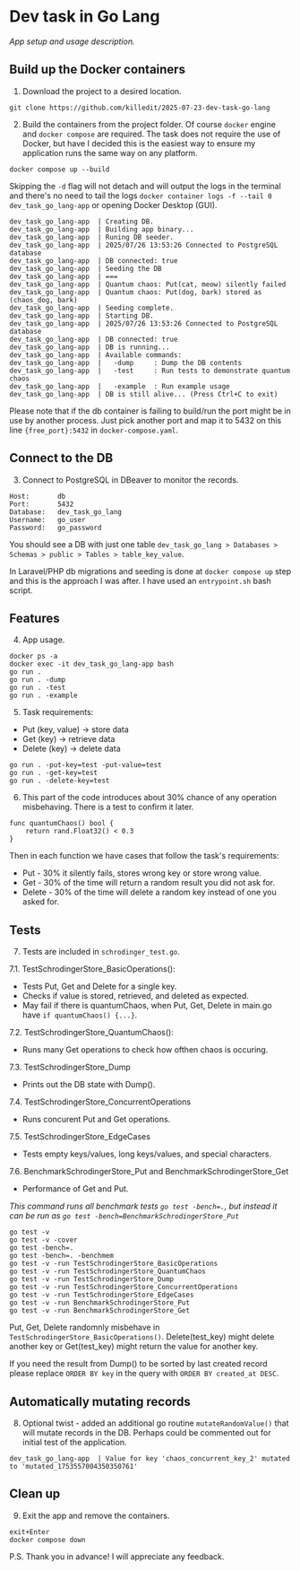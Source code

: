 # Dev task in Go Lang
<em>App setup and usage description.</em>

## Build up the Docker containers
1. Download the project to a desired location.

```
git clone https://github.com/killedit/2025-07-23-dev-task-go-lang
```

2. Build the containers from the project folder. Of course `docker` engine and `docker compose` are required. The task does not require the use of Docker, but have I decided this is the easiest way to ensure my application runs the same way on any platform.

```
docker compose up --build
```

Skipping the `-d` flag will not detach and will output the logs in the terminal and there's no need to tail the logs `docker container logs -f --tail 0 dev_task_go_lang-app` or opening Docker Desktop (GUI).

```
dev_task_go_lang-app  | Creating DB.
dev_task_go_lang-app  | Building app binary...
dev_task_go_lang-app  | Runing DB seeder.
dev_task_go_lang-app  | 2025/07/26 13:53:26 Connected to PostgreSQL database
dev_task_go_lang-app  | DB connected: true
dev_task_go_lang-app  | Seeding the DB
dev_task_go_lang-app  | ===
dev_task_go_lang-app  | Quantum chaos: Put(cat, meow) silently failed
dev_task_go_lang-app  | Quantum chaos: Put(dog, bark) stored as (chaos_dog, bark)
dev_task_go_lang-app  | Seeding complete.
dev_task_go_lang-app  | Starting DB.
dev_task_go_lang-app  | 2025/07/26 13:53:26 Connected to PostgreSQL database
dev_task_go_lang-app  | DB connected: true
dev_task_go_lang-app  | DB is running...
dev_task_go_lang-app  | Available commands:
dev_task_go_lang-app  |   -dump     : Dump the DB contents
dev_task_go_lang-app  |   -test     : Run tests to demonstrate quantum chaos
dev_task_go_lang-app  |   -example  : Run example usage
dev_task_go_lang-app  | DB is still alive... (Press Ctrl+C to exit)
```

Please note that if the db container is failing to build/run the port might be in use by another process. Just pick another port and map it to 5432 on this line `{free_port}:5432` in `docker-compose.yaml`.

## Connect to the DB
3. Connect to PostgreSQL in DBeaver to monitor the records.

```
Host:       db
Port:       5432
Database:   dev_task_go_lang
Username:   go_user
Password:   go_password
```

You should see a DB with just one table `dev_task_go_lang > Databases > Schemas > public > Tables > table_key_value`.

In Laravel/PHP db migrations and seeding is done at `docker compose up` step and this is the approach I was after. I have used an `entrypoint.sh` bash script.

## Features
4. App usage.

```
docker ps -a
docker exec -it dev_task_go_lang-app bash
go run .
go run . -dump
go run . -test
go run . -example
```

5. Task requirements:
- Put (key, value) -> store data
- Get (key) -> retrieve data
- Delete (key) -> delete data

```
go run . -put-key=test -put-value=test
go run . -get-key=test
go run . -delete-key=test
```

6. This part of the code introduces about 30% chance of any operation misbehaving. There is a test to confirm it later.

```
func quantumChaos() bool {
	return rand.Float32() < 0.3
}
```

Then in each function we have cases that follow the task's requirements:
- Put - 30% it silently fails, stores wrong key or store wrong value.
- Get - 30% of the time will return a random result you did not ask for.
- Delete - 30% of the time will delete a random key instead of one you asked for.

## Tests
7. Tests are included in `schrodinger_test.go`.

7.1. TestSchrodingerStore_BasicOperations():
- Tests Put, Get and Delete for a single key.
- Checks if value is stored, retrieved, and deleted as expected.
- May fail if there is quantumChaos, when Put, Get, Delete in main.go have `if quantumChaos() {...}`.

7.2. TestSchrodingerStore_QuantumChaos():
- Runs many Get operations to check how ofthen chaos is occuring.

7.3. TestSchrodingerStore_Dump
- Prints out the DB state with Dump().

7.4. TestSchrodingerStore_ConcurrentOperations
- Runs concurent Put and Get operations.

7.5. TestSchrodingerStore_EdgeCases
- Tests empty keys/values, long keys/values, and special characters.

7.6. BenchmarkSchrodingerStore_Put and BenchmarkSchrodingerStore_Get
- Performance of Get and Put.

<em>This command runs all benchmark tests `go test -bench=.`, but instead it can be run as `go test -bench=BenchmarkSchrodingerStore_Put`</em>

```
go test -v
go test -v -cover
go test -bench=.
go test -bench=. -benchmem
go test -v -run TestSchrodingerStore_BasicOperations
go test -v -run TestSchrodingerStore_QuantumChaos
go test -v -run TestSchrodingerStore_Dump
go test -v -run TestSchrodingerStore_ConcurrentOperations
go test -v -run TestSchrodingerStore_EdgeCases
go test -v -run BenchmarkSchrodingerStore_Put
go test -v -run BenchmarkSchrodingerStore_Get

```

Put, Get, Delete randomnly misbehave in `TestSchrodingerStore_BasicOperations()`. Delete(test_key) might delete another key or Get(test_key) might return the value for another key.

If you need the result from Dump() to be sorted by last created record please replace `ORDER BY key` in the query with `ORDER BY created_at DESC`.

## Automatically mutating records
8. Optional twist - added an additional go routine `mutateRandomValue()` that will mutate records in the DB. Perhaps could be commented out for initial test of the application.

```
dev_task_go_lang-app  | Value for key 'chaos_concurrent_key_2' mutated to 'mutated_1753557004350350761'
```

## Clean up
9. Exit the app and remove the containers.

```
exit+Enter
docker compose down
```

P.S. Thank you in advance! I will appreciate any feedback.